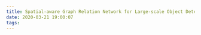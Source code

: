 ```yaml
---
title: Spatial-aware Graph Relation Network for Large-scale Object Detection
date: 2020-03-21 19:00:07
tags:
---
```

